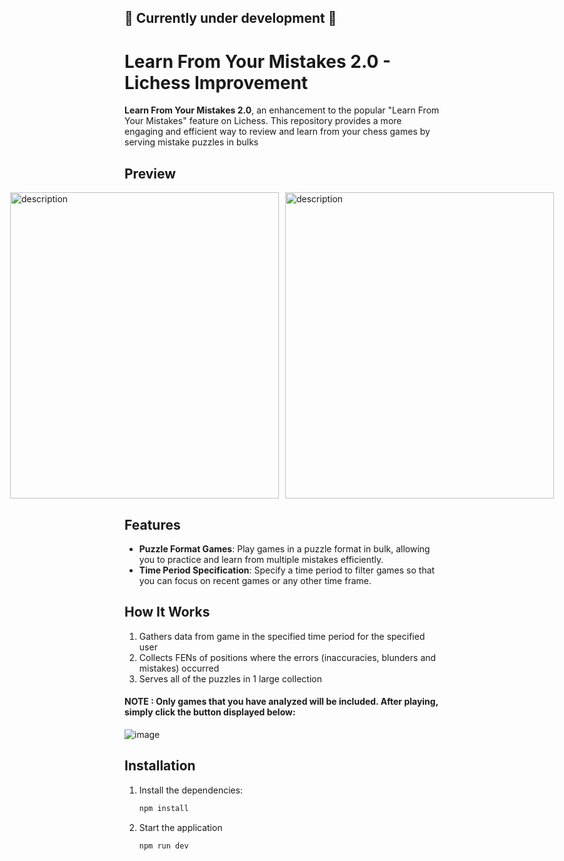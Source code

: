 ## 🚧 Currently under development 🚧

# Learn From Your Mistakes 2.0 - Lichess Improvement 

**Learn From Your Mistakes 2.0**, an enhancement to the popular "Learn From Your Mistakes" feature on Lichess. This repository provides a more engaging and efficient way to review and learn from your chess games by serving mistake puzzles in bulks


## Preview

<div style="display: flex; justify-content: center; align-items: center;">
  <img src="https://github.com/user-attachments/assets/89fa642b-9040-46cc-b0bc-b9d17320d7d8" alt="description" style="width: 430px; height: 490px; margin-right: 10px;" />
  <img src="https://github.com/user-attachments/assets/71a8065a-251a-4dd8-bb6e-65ff46e1fd2e" alt="description" style="width: 430px; height: 490px;" />
</div>





## Features

- **Puzzle Format Games**: Play games in a puzzle format in bulk, allowing you to practice and learn from multiple mistakes efficiently.
- **Time Period Specification**: Specify a time period to filter games so that you can focus on recent games or any other time frame.

## How It Works

1. Gathers data from game in the specified time period for the specified user
2. Collects FENs of positions where the errors (inaccuracies, blunders and mistakes) occurred
3. Serves all of the puzzles in 1 large collection
   
#### NOTE : Only games that you have analyzed will be included. After playing, simply click the button displayed below:

![image](https://github.com/user-attachments/assets/28e50257-8364-4f6d-b1fb-be08e9e10ec0)



## Installation

1. Install the dependencies:
   ```bash
   npm install
2. Start the application
    ```bash
    npm run dev
